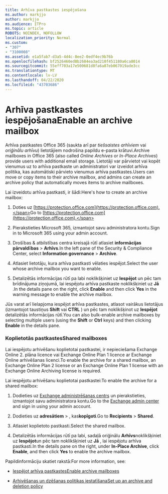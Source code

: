 ```yaml
---
title: Arhīva pastkastes iespējošana
ms.author: markjjo
author: markjjo
ms.audience: ITPro
ms.topic: article
ROBOTS: NOINDEX, NOFOLLOW
localization_priority: Normal
ms.custom:
- "307"
- "3100008"
ms.assetid: e1a5fab7-d3a5-4d4c-8ee2-0edf4ec9b76b
ms.openlocfilehash: bf2526460ed8b2684ea3ad210f451180a6ca8014
ms.sourcegitcommit: 55eff703a17e500681d8fa6a87eb067019ade3cc
ms.translationtype: MT
ms.contentlocale: lv-LV
ms.lasthandoff: 04/22/2020
ms.locfileid: "43703686"
---
```

# <a name="enable-an-archive-mailbox"></a><span data-ttu-id="40a5b-102">Arhīva pastkastes iespējošana</span><span class="sxs-lookup"><span data-stu-id="40a5b-102">Enable an archive mailbox</span></span>

<span data-ttu-id="40a5b-103">Arhīva pastkastes Office 365 (saukta arī par *tiešsaistes arhīviem* vai *oriģinālu arhīvu*) lietotājiem nodrošina papildu e-pasta krātuvi.</span><span class="sxs-lookup"><span data-stu-id="40a5b-103">Archive mailboxes in Office 365 (also called *Online Archives* or *In-Place Archives*) provide users with additional email storage.</span></span> <span data-ttu-id="40a5b-104">Lietotāji var pārvietot vai kopēt vienumus uz to arhīva pastkaste un administratori var izveidot arhīva politika, kas automātiski pārvieto vienumus arhīva pastkastes.</span><span class="sxs-lookup"><span data-stu-id="40a5b-104">Users can move or copy items to their archive mailbox, and admins can create an archive policy that automatically moves items to archive mailboxes.</span></span>
  
<span data-ttu-id="40a5b-105">Lai izveidotu arhīva pastkasti, ir šādi:</span><span class="sxs-lookup"><span data-stu-id="40a5b-105">Here's how to create an archive mailbox:</span></span>
  
1. <span data-ttu-id="40a5b-106">Doties uz [https://protection.office.com](https://protection.office.com).</span><span class="sxs-lookup"><span data-stu-id="40a5b-106">Go to [https://protection.office.com](https://protection.office.com).</span></span>

2. <span data-ttu-id="40a5b-107">Pierakstieties Microsoft 365, izmantojot savu administratora kontu.</span><span class="sxs-lookup"><span data-stu-id="40a5b-107">Sign in to Microsoft 365 using your admin account.</span></span>

3. <span data-ttu-id="40a5b-108">Drošības &amp; atbilstības centra kreisajā rūtī atlasiet **informācijas pārvaldības** \> **Arhīvs**.</span><span class="sxs-lookup"><span data-stu-id="40a5b-108">In the left pane of the Security &amp; Compliance Center, select **Information governance** \> **Archive**.</span></span>

4. <span data-ttu-id="40a5b-109">Atlasiet lietotāju, kura arhīva pastkasti vēlaties iespējot.</span><span class="sxs-lookup"><span data-stu-id="40a5b-109">Select the user whose archive mailbox you want to enable.</span></span>

5. <span data-ttu-id="40a5b-110">Detalizētās informācijas rūtī pa labi noklikšķiniet uz **Iespējot** un pēc tam brīdinājuma ziņojumā, lai iespējotu arhīva pastkaste noklikšķiniet uz **Jā** .</span><span class="sxs-lookup"><span data-stu-id="40a5b-110">In the details pane on the right, click **Enable** and then click **Yes** in the warning message to enable the archive mailbox.</span></span>

<span data-ttu-id="40a5b-111">Jūs varat arī lielapjoma iespējot arhīva pastkastes, atlasot vairākus lietotājus (izmantojot taustiņus **Shift** vai **CTRL** ) un pēc tam noklikšķinot uz **Iespējot** detalizētās informācijas rūtī.</span><span class="sxs-lookup"><span data-stu-id="40a5b-111">You can also bulk-enable archive mailboxes by selecting multiple users (using the **Shift** or **Ctrl** keys) and then clicking **Enable** in the details pane.</span></span>
  
### <a name="shared-mailboxes"></a><span data-ttu-id="40a5b-112">Koplietotās pastkastes</span><span class="sxs-lookup"><span data-stu-id="40a5b-112">Shared mailboxes</span></span>

<span data-ttu-id="40a5b-113">Lai iespējotu arhivēšanu koplietotai pastkastei, ir nepieciešama Exchange Online 2. plāna licence vai Exchange Online Plan 1 licence ar Exchange Online arhivēšanas licenci.</span><span class="sxs-lookup"><span data-stu-id="40a5b-113">To enable the archive for a shared mailbox, an Exchange Online Plan 2 license or an Exchange Online Plan 1 license with an Exchange Online Archiving license is required.</span></span>  

<span data-ttu-id="40a5b-114">Lai iespējotu arhivēšanu koplietotai pastkastei:</span><span class="sxs-lookup"><span data-stu-id="40a5b-114">To enable the archive for a shared mailbox:</span></span>

1. <span data-ttu-id="40a5b-115">Dodieties uz [Exchange administrēšanas centrs](https://outlook.office365.com/ecp) un pierakstieties, izmantojot savu administratora kontu.</span><span class="sxs-lookup"><span data-stu-id="40a5b-115">Go to the [Exchange admin center](https://outlook.office365.com/ecp) and sign in using your admin account.</span></span>

2. <span data-ttu-id="40a5b-116">Dodieties uz **adresātiem** > , kas**kopīgoti**.</span><span class="sxs-lookup"><span data-stu-id="40a5b-116">Go to **Recipients** > **Shared**.</span></span>

3. <span data-ttu-id="40a5b-117">Atlasiet koplietoto pastkasti.</span><span class="sxs-lookup"><span data-stu-id="40a5b-117">Select the shared mailbox.</span></span>

4. <span data-ttu-id="40a5b-118">Detalizētās informācijas rūtī pa labi, sadaļā oriģinālu **Arhīvs**noklikšķiniet uz **Iespējot**un pēc tam noklikšķiniet uz **Jā** , lai iespējotu arhīva pastkasti.</span><span class="sxs-lookup"><span data-stu-id="40a5b-118">In the details pane on the right, under **In-Place Archive**, click **Enable**, and then click **Yes** to enable the archive mailbox.</span></span>

<span data-ttu-id="40a5b-119">Papildinformāciju skatiet rakstā:</span><span class="sxs-lookup"><span data-stu-id="40a5b-119">For more information, see:</span></span>
  
- [<span data-ttu-id="40a5b-120">Iespējot arhīva pastkastes</span><span class="sxs-lookup"><span data-stu-id="40a5b-120">Enable archive mailboxes</span></span>](https://docs.microsoft.com/office365/securitycompliance/enable-archive-mailboxes)

- [<span data-ttu-id="40a5b-121">Arhivēšanas un dzēšanas politikas iestatīšana</span><span class="sxs-lookup"><span data-stu-id="40a5b-121">Set up an archive and deletion policy</span></span>](https://docs.microsoft.com//office365/securitycompliance/set-up-an-archive-and-deletion-policy-for-mailboxes)
